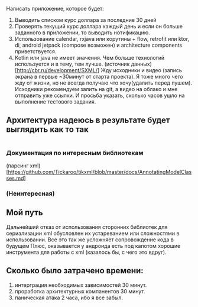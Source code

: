 
Написать приложение, которое будет:
1. Выводить списком курс доллара за последние 30 дней
2. Проверять текущий курс доллара каждый день и если он больше заданного в приложении, то выводить нотификацию.
3. Использование calendar, rxjava или корутины + flow, retrofit или ktor, di, android jetpack (compose возможен) и  architecture components приветствуется.
4. Kotlin или java не имеет значения. Чем больше технологий используется и в тему, тем лучше.
(источник данных)[http://cbr.ru/development/SXML/]
Жду исходники и видео (запись экрана в первые ~30минут от старта проекта). Я тоже много чего жду от жизни, но не всегда получаю что хочу(удалить перед пушем).
Исходники рекомендуем залить на git, а видео на облако и мне отправить уже ссылки.
И просьба указать, сколько часов ушло на выполнение тестового задания.

## Архитектура надеюсь в результате будет выглядить как то так
<img src="arсh.png" alt=""/>

### Документация по интересным библиотекам
(парсинг xml)[https://github.com/Tickaroo/tikxml/blob/master/docs/AnnotatingModelClasses.md]

### (Неинтересная)

## Мой путь
Дальнейший отказ от использования сторонних библиотек для сериализации xml обусловлен их устареванием или 
сложностями в использовании. Все это так же усложняет сопровождение кода в будущем
Плюс, оказывается у андроида есть под капотом хорошие инструмента для работы с xml (казалось бы, с чего это вдруг).

## Сколько было затрачено времени:
1. интерграция необходимых зависимостей 30 минут.
2. проработка архитектурных компанентов 30 минут.
3. паническая атака 2 часа, ибо я все забыл.
